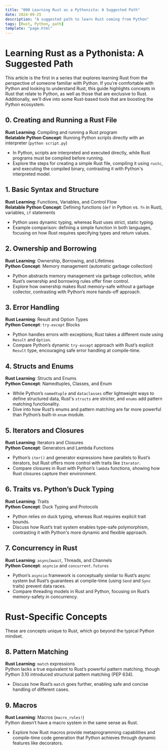 ```yaml
---
title: "000 Learning Rust as a Pythonista: A Suggested Path"
date: 2024-09-25
description: "A suggested path to learn Rust coming from Python"
tags: [Rust, Python, path]
template: "page.html"
---
```


# Learning Rust as a Pythonista: A Suggested Path

This article is the first in a series that explores learning Rust from the perspective of someone familiar with Python. If you're comfortable with Python and looking to understand Rust, this guide highlights concepts in Rust that relate to Python, as well as those that are exclusive to Rust. Additionally, we'll dive into some Rust-based tools that are boosting the Python ecosystem.

## 0. Creating and Running a Rust File  
**Rust Learning**: Compiling and running a Rust program  
**Relatable Python Concept**: Running Python scripts directly with an interpreter (`python script.py`)  
- In Python, scripts are interpreted and executed directly, while Rust programs must be compiled before running.  
- Explore the steps for creating a simple Rust file, compiling it using `rustc`, and executing the compiled binary, contrasting it with Python's interpreted model.

## 1. Basic Syntax and Structure
**Rust Learning**: Functions, Variables, and Control Flow  
**Relatable Python Concept**: Defining functions (`def` in Python vs. `fn` in Rust), variables, `if` statements  
- Python uses dynamic typing, whereas Rust uses strict, static typing.  
- Example comparison: defining a simple function in both languages, focusing on how Rust requires specifying types and return values.

## 2. Ownership and Borrowing
**Rust Learning**: Ownership, Borrowing, and Lifetimes  
**Python Concept**: Memory management (automatic garbage collection)  
- Python abstracts memory management via garbage collection, while Rust’s ownership and borrowing rules offer finer control.  
- Explore how ownership makes Rust memory-safe without a garbage collector, contrasting with Python’s more hands-off approach.

## 3. Error Handling
**Rust Learning**: Result and Option Types  
**Python Concept**: `try-except` Blocks  
- Python handles errors with exceptions; Rust takes a different route using `Result` and `Option`.  
- Compare Python’s dynamic `try-except` approach with Rust’s explicit `Result` type, encouraging safe error handling at compile-time.

## 4. Structs and Enums
**Rust Learning**: Structs and Enums  
**Python Concept**: Namedtuples, Classes, and Enum  
- While Python’s `namedtuple` and `dataclasses` offer lightweight ways to define structured data, Rust's `structs` are stricter, and `enums` add pattern matching functionality.  
- Dive into how Rust’s enums and pattern matching are far more powerful than Python’s built-in `enum` module.

## 5. Iterators and Closures
**Rust Learning**: Iterators and Closures  
**Python Concept**: Generators and Lambda Functions  
- Python’s `iter()` and generator expressions have parallels to Rust’s iterators, but Rust offers more control with traits like `Iterator`.  
- Compare closures in Rust with Python’s `lambda` functions, showing how Rust closures capture their environment.

## 6. Traits vs. Python’s Duck Typing
**Rust Learning**: Traits  
**Python Concept**: Duck Typing and Protocols  
- Python relies on duck typing, whereas Rust requires explicit trait bounds.  
- Discuss how Rust’s trait system enables type-safe polymorphism, contrasting it with Python's more dynamic and flexible approach.

## 7. Concurrency in Rust
**Rust Learning**: `async`/`await`, Threads, and Channels  
**Python Concept**: `asyncio` and `concurrent.futures`  
- Python’s `asyncio` framework is conceptually similar to Rust’s async system but Rust’s guarantees at compile-time (using `Send` and `Sync` traits) prevent data races.  
- Compare threading models in Rust and Python, focusing on Rust’s memory-safety in concurrency.


# Rust-Specific Concepts

These are concepts unique to Rust, which go beyond the typical Python mindset.

## 8. Pattern Matching
**Rust Learning**: `match` expressions  
Python lacks a true equivalent to Rust’s powerful pattern matching, though Python 3.10 introduced structural pattern matching (PEP 634).  
- Discuss how Rust’s `match` goes further, enabling safe and concise handling of different cases.

## 9. Macros
**Rust Learning**: Macros (`macro_rules!`)  
Python doesn’t have a macro system in the same sense as Rust.  
- Explore how Rust macros provide metaprogramming capabilities and compile-time code generation that Python achieves through dynamic features like decorators.
